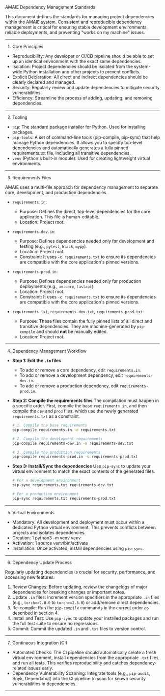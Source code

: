 AMAIE Dependency Management Standards

  This document defines the standards for managing project dependencies within the AMAIE
  system. Consistent and reproducible dependency management is critical for ensuring
  stable development environments, reliable deployments, and preventing "works on my
  machine" issues.

  ---

  1. Core Principles

   * Reproducibility: Any developer or CI/CD pipeline should be able to set up an identical
     environment with the exact same dependencies.
   * Isolation: Project dependencies should be isolated from the system-wide Python
     installation and other projects to prevent conflicts.
   * Explicit Declaration: All direct and indirect dependencies should be clearly declared
     and managed.
   * Security: Regularly review and update dependencies to mitigate security
     vulnerabilities.
   * Efficiency: Streamline the process of adding, updating, and removing dependencies.

  ---

  2. Tooling

   * `pip`: The standard package installer for Python. Used for installing packages.
   * `pip-tools`: A set of command-line tools (pip-compile, pip-sync) that help manage
     Python dependencies. It allows you to specify top-level dependencies and automatically
     generates a fully pinned requirements.txt file, including all transitive dependencies.
   * `venv` (Python's built-in module): Used for creating lightweight virtual environments.

  ---

  3. Requirements Files

  AMAIE uses a multi-file approach for dependency management to separate core, development, and production dependencies.

   * `requirements.in`:
       * Purpose: Defines the direct, top-level dependencies for the core application. This file is human-editable.
       * Location: Project root.

   * `requirements-dev.in`:
       * Purpose: Defines dependencies needed only for development and testing (e.g., `pytest`, `black`, `mypy`).
       * Location: Project root.
       * Constraint: It uses `-c requirements.txt` to ensure its dependencies are compatible with the core application's pinned versions.

   * `requirements-prod.in`:
       * Purpose: Defines dependencies needed only for production deployments (e.g., `uvicorn`, `fastapi`).
       * Location: Project root.
       * Constraint: It uses `-c requirements.txt` to ensure its dependencies are compatible with the core application's pinned versions.

   * `requirements.txt`, `requirements-dev.txt`, `requirements-prod.txt`:
       * Purpose: These files contain the fully pinned lists of all direct and transitive dependencies. They are machine-generated by `pip-compile` and should **not** be manually edited.
       * Location: Project root.

  ---

  4. Dependency Management Workflow

   * **Step 1: Edit the `.in` files**
     * To add or remove a core dependency, edit `requirements.in`.
     * To add or remove a development dependency, edit `requirements-dev.in`.
     * To add or remove a production dependency, edit `requirements-prod.in`.

   * **Step 2: Compile the requirements files**
     The compilation must happen in a specific order. First, compile the base `requirements.in`, and then compile the `dev` and `prod` files, which use the newly generated `requirements.txt` as a constraint.

     ```bash
     # 1. Compile the base requirements
     pip-compile requirements.in -o requirements.txt

     # 2. Compile the development requirements
     pip-compile requirements-dev.in -o requirements-dev.txt

     # 3. Compile the production requirements
     pip-compile requirements-prod.in -o requirements-prod.txt
     ```

   * **Step 3: Install/Sync the dependencies**
     Use `pip-sync` to update your virtual environment to match the exact contents of the generated files.

     ```bash
     # For a development environment
     pip-sync requirements.txt requirements-dev.txt

     # For a production environment
     pip-sync requirements.txt requirements-prod.txt
     ```

  ---

  5. Virtual Environments

   * Mandatory: All development and deployment must occur within a dedicated Python virtual
     environment. This prevents conflicts between projects and isolates dependencies.
   * Creation:
   1     python3 -m venv venv
   * Activation:
   1     source venv/bin/activate
   * Installation: Once activated, install dependencies using `pip-sync`.

  ---

  6. Dependency Update Process

  Regularly updating dependencies is crucial for security, performance, and accessing new
  features.

   1. Review Changes: Before updating, review the changelogs of major dependencies for
      breaking changes or important notes.
   2. Update `.in` files: Increment version specifiers in the appropriate `.in` files (e.g.,
      `torch>=2.0.0` to `torch>=2.3.0`) or add/remove direct dependencies.
   3. Re-compile: Run the `pip-compile` commands in the correct order as described in section 4.
   4. Install and Test: Use `pip-sync` to update your installed packages and run the full test suite to ensure no regressions.
   5. Commit: Commit the updated `.in` and `.txt` files to version control.

  ---

  7. Continuous Integration (CI)

   * Automated Checks: The CI pipeline should automatically create a fresh virtual
     environment, install dependencies from the appropriate `.txt` files, and
      run all tests. This verifies reproducibility and catches dependency-related issues
     early.
   * Dependency Vulnerability Scanning: Integrate tools (e.g., `pip-audit`, Snyk, Dependabot)
     into the CI pipeline to scan for known security vulnerabilities in dependencies.

  ---

